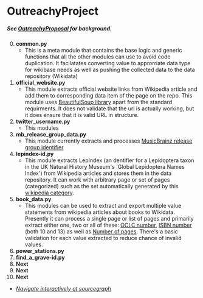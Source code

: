 # OutreachyProject
##### See [OutreachyProposal][1] for background.


0. **common.py**
	- This is a meta module that contains the base logic and generic functions that all 	the other modules can use to avoid code duplication. It facilatates converting value to approrriate data type for wikibase needs as well as pushing the collected data to the data repository (Wikidata)
1. **official\_website.py**
	- This module extracts official website links from Wikipedia article and add them to corresponding data item of the page on the repo. This module uses [BeautifulSoup library][2] apart from the standard requirments. It does not validate that the url is actually working, but it does ensure that it is valid URL in structure.
2. **twitter\_username.py**
	- This modules 
3. **mb\_release\_group\_data.py**
	- This module currently extracts and processes [MusicBrainz release group identifier][P436]
4. **lepindex-id.py**
	- This module extracts LepIndex (an dentifier for a Lepidoptera taxon in the UK Natural History Museum's 'Global Lepidoptera Names Index') from Wikipedia articles and stores them in the data repository. It can work with arbitrary page or set of pages (categorized) such as the set automatically generated by this [wikipedia category][3].
5. **book\_data.py**
    - This modules can be used to extract and export multiple value statements from wikipedia articles about books to Wikidata. Presently it can process a single page or list of pages and primarily extract either one, two or all of these: [OCLC number][P243], [ISBN number][Q33057] (both 10 and 13) as well as [Number of pages][P1104]. There's a basic validation for each value extracted to reduce chance of invalid values.
6. **power_stations.py**
7. **find\_a\_grave-id.py**
8. **Next**
9. **Next**
10. **Next**


[1]: https://github.com/Ammarpad/OutreachyProposal
[2]: https://pypi.org/project/beautifulsoup4/
[3]: https://en.wikipedia.org/wiki/Category:LepIndex_ID_not_in_Wikidata


[Q33057]: https://www.wikidata.org/wiki/Q33057
[P436]: https://www.wikidata.org/wiki/Property:P436
[P243]: https://www.wikidata.org/wiki/Property:P243
[P1104]: https://www.wikidata.org/wiki/Property:P1104

* _[Navigate interactively at sourcegraph](https://sourcegraph.com/github.com/Ammarpad/OutreachyProject/)_
